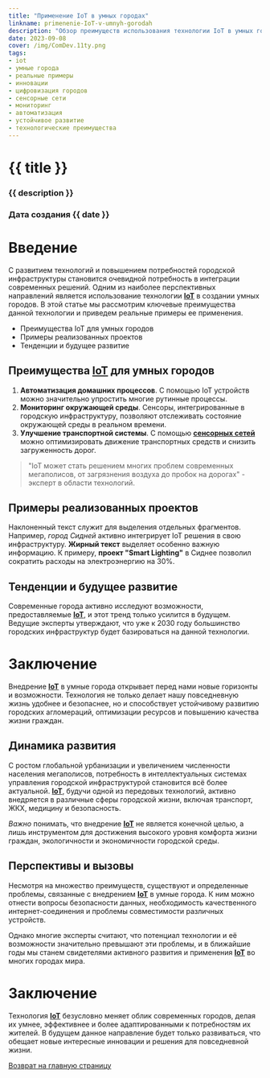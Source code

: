 ```yaml
---
title: "Применение IoT в умных городах"
linkname: primenenie-IoT-v-umnyh-gorodah
description: "Обзор преимуществ использования технологии IoT в умных городах и примеры реализованных проектов."
date: 2023-09-08
cover: /img/ComDev.11ty.png
tags: 
- iot
- умные города
- реальные примеры
- инновации
- цифровизация городов
- сенсорные сети
- мониторинг
- автоматизация
- устойчивое развитие
- технологические преимущества
---
```


# {{ title }}
### {{ description }}
### Дата создания {{ date }}

# Введение

С развитием технологий и повышением потребностей городской инфраструктуры становится очевидной потребность в интеграции современных решений. Одним из наиболее перспективных направлений является использование технологии **[IoT](/)** в создании умных городов. В этой статье мы рассмотрим ключевые преимущества данной технологии и приведем реальные примеры ее применения.

* Преимущества IoT для умных городов
* Примеры реализованных проектов
* Тенденции и будущее развитие

## Преимущества **[IoT](/)** для умных городов

1. **Автоматизация домашних процессов**. С помощью IoT устройств можно значительно упростить многие рутинные процессы.
2. **Мониторинг окружающей среды**. Сенсоры, интегрированные в городскую инфраструктуру, позволяют отслеживать состояние окружающей среды в реальном времени.
3. **Улучшение транспортной системы**. С помощью **[сенсорных сетей](/)** можно оптимизировать движение транспортных средств и снизить загруженность дорог.

> "IoT может стать решением многих проблем современных мегаполисов, от загрязнения воздуха до пробок на дорогах" - эксперт в области технологий.

## Примеры реализованных проектов

Наклоненный текст служит для выделения отдельных фрагментов. Например, *город Сидней* активно интегрирует IoT решения в свою инфраструктуру. **Жирный текст** выделяет особенно важную информацию. К примеру, **проект "Smart Lighting"** в Сиднее позволил сократить расходы на электроэнергию на 30%.

## Тенденции и будущее развитие

Современные города активно исследуют возможности, предоставляемые **[IoT](/)**, и этот тренд только усилится в будущем. Ведущие эксперты утверждают, что уже к 2030 году большинство городских инфраструктур будет базироваться на данной технологии.

# Заключение

Внедрение **[IoT](/)** в умные города открывает перед нами новые горизонты и возможности. Технология не только делает нашу повседневную жизнь удобнее и безопаснее, но и способствует устойчивому развитию городских агломераций, оптимизации ресурсов и повышению качества жизни граждан.

## Динамика развития 

С ростом глобальной урбанизации и увеличением численности населения мегаполисов, потребность в интеллектуальных системах управления городской инфраструктурой становится всё более актуальной. **[IoT](/)**, будучи одной из передовых технологий, активно внедряется в различные сферы городской жизни, включая транспорт, ЖКХ, медицину и безопасность.

*Важно* понимать, что внедрение **[IoT](/)** не является конечной целью, а лишь инструментом для достижения высокого уровня комфорта жизни граждан, экологичности и экономичности городской среды.

## Перспективы и вызовы

Несмотря на множество преимуществ, существуют и определенные проблемы, связанные с внедрением **[IoT](/)** в умные города. К ним можно отнести вопросы безопасности данных, необходимость качественного интернет-соединения и проблемы совместимости различных устройств.

Однако многие эксперты считают, что потенциал технологии и её возможности значительно превышают эти проблемы, и в ближайшие годы мы станем свидетелями активного развития и применения **[IoT](/)** во многих городах мира.

# Заключение

Технология **[IoT](/)** безусловно меняет облик современных городов, делая их умнее, эффективнее и более адаптированными к потребностям их жителей. В будущем данное направление будет только развиваться, что обещает новые интересные инновации и решения для повседневной жизни.

[Возврат на главную страницу](/)
